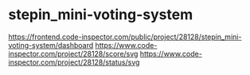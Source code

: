 # stepin_mini-voting-system
https://frontend.code-inspector.com/public/project/28128/stepin_mini-voting-system/dashboard
https://www.code-inspector.com/project/28128/score/svg
https://www.code-inspector.com/project/28128/status/svg
